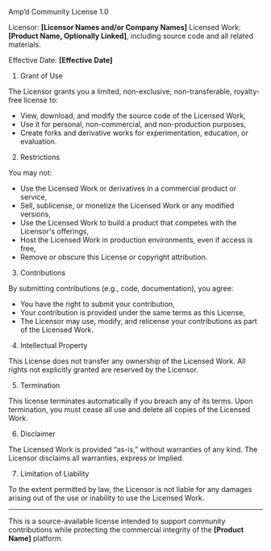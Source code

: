 Amp’d Community License 1.0

Licensor: **[Licensor Names and/or Company Names]**
Licensed Work: **[Product Name, Optionally Linked]**, including source code and all related materials.

Effective Date: **[Effective Date]**

1. Grant of Use

The Licensor grants you a limited, non-exclusive, non-transferable, royalty-free license to:

- View, download, and modify the source code of the Licensed Work,
- Use it for personal, non-commercial, and non-production purposes,
- Create forks and derivative works for experimentation, education, or evaluation.

2. Restrictions

You may not:

- Use the Licensed Work or derivatives in a commercial product or service,
- Sell, sublicense, or monetize the Licensed Work or any modified versions,
- Use the Licensed Work to build a product that competes with the Licensor's offerings,
- Host the Licensed Work in production environments, even if access is free,
- Remove or obscure this License or copyright attribution.

3. Contributions

By submitting contributions (e.g., code, documentation), you agree:

- You have the right to submit your contribution,
- Your contribution is provided under the same terms as this License,
- The Licensor may use, modify, and relicense your contributions as part of the Licensed Work.

4. Intellectual Property

This License does not transfer any ownership of the Licensed Work. All rights not explicitly granted
are reserved by the Licensor.

5. Termination

This license terminates automatically if you breach any of its terms. Upon termination, you must
cease all use and delete all copies of the Licensed Work.

6. Disclaimer

The Licensed Work is provided “as-is,” without warranties of any kind. The Licensor disclaims all
warranties, express or implied.

7. Limitation of Liability

To the extent permitted by law, the Licensor is not liable for any damages arising out of the use or
inability to use the Licensed Work.

---

This is a source-available license intended to support community contributions while protecting the
commercial integrity of the **[Product Name]** platform.
